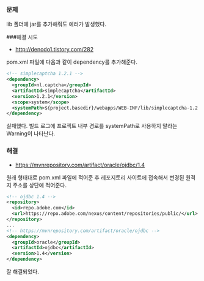 ### 문제
lib 폴더에 jar를 추가해줘도 에러가 발생했다.

###해결 시도

- http://denodo1.tistory.com/282

pom.xml 파일에 다음과 같이 dependency를 추가해준다.

```xml
<!-- simplecaptcha 1.2.1 -->
<dependency>
  <groupId>nl.captcha</groupId>
  <artifactId>simplecaptcha</artifactId>
  <version>1.2.1</version>
  <scope>system</scope>
  <systemPath>${project.basedir}/webapps/WEB-INF/lib/simplecaptcha-1.2.1.jar</systemPath>
</dependency>
```

실패했다. 빌드 로그에 프로젝트 내부 경로를 systemPath로 사용하지 말라는 Warning이 나타난다.

### 해결

- https://mvnrepository.com/artifact/oracle/ojdbc/1.4

원래 형태대로 pom.xml 파일에 적어준 후 레포지토리 사이트에 접속해서 변경된 원격지 주소를 상단에 적어준다.

```xml
<!-- ojdbc 1.4 -->
<repository>
  <id>repo.adobe.com</id>
  <url>https://repo.adobe.com/nexus/content/repositories/public/</url>
</repository>
...
<!-- https://mvnrepository.com/artifact/oracle/ojdbc -->
<dependency>
  <groupId>oracle</groupId>
  <artifactId>ojdbc</artifactId>
  <version>1.4</version>
</dependency>
```

잘 해결되었다.